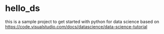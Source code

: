 # hello_ds

this is a sample project to get started with python for data science based on https://code.visualstudio.com/docs/datascience/data-science-tutorial
